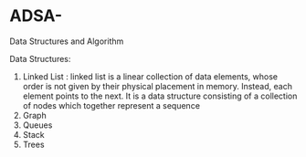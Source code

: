 # ADSA-
Data Structures and Algorithm

Data Structures:

1. Linked List : linked list is a linear collection of data elements, whose order is not given by their physical placement in memory. Instead, each element points to the next. It is a data structure consisting of a collection of nodes which together represent a sequence
2. Graph
3. Queues
4. Stack
5. Trees
